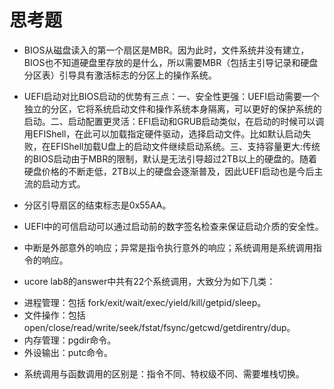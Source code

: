 # 思考题
* BIOS从磁盘读入的第一个扇区是MBR。因为此时，文件系统并没有建立，BIOS也不知道硬盘里存放的是什么，所以需要MBR（包括主引导记录和硬盘分区表）引导具有激活标志的分区上的操作系统。

* UEFI启动对比BIOS启动的优势有三点：一、安全性更强：UEFI启动需要一个独立的分区，它将系统启动文件和操作系统本身隔离，可以更好的保护系统的启动。二、启动配置更灵活：EFI启动和GRUB启动类似，在启动的时候可以调用EFIShell，在此可以加载指定硬件驱动，选择启动文件。比如默认启动失败，在EFIShell加载U盘上的启动文件继续启动系统。三、支持容量更大:传统的BIOS启动由于MBR的限制，默认是无法引导超过2TB以上的硬盘的。随着硬盘价格的不断走低，2TB以上的硬盘会逐渐普及，因此UEFI启动也是今后主流的启动方式。

* 分区引导扇区的结束标志是0x55AA。

* UEFI中的可信启动可以通过启动前的数字签名检查来保证启动介质的安全性。

* 中断是外部意外的响应；异常是指令执行意外的响应；系统调用是系统调用指令的响应。

* ucore lab8的answer中共有22个系统调用，大致分为如下几类：
 + 进程管理：包括 fork/exit/wait/exec/yield/kill/getpid/sleep。
 + 文件操作：包括 open/close/read/write/seek/fstat/fsync/getcwd/getdirentry/dup。
 + 内存管理：pgdir命令。
 + 外设输出：putc命令。 

* 系统调用与函数调用的区别是：指令不同、特权级不同、需要堆栈切换。
 